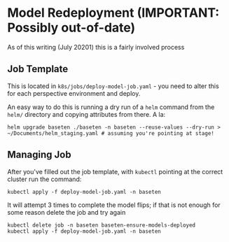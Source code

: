 # Model Redeployment (IMPORTANT: Possibly out-of-date)

As of this writing (July 20201) this is a fairly involved process

## Job Template

This is located in `k8s/jobs/deploy-model-job.yaml` - you need to alter this for each perspective environment and deploy.

An easy way to do this is running a dry run of a `helm` command from the `helm/` directory and copying attributes from there. A la:
```
helm upgrade baseten ./baseten -n baseten --reuse-values --dry-run > ~/Documents/helm_staging.yaml # assuming you're pointing at stage!
```

## Managing Job

After you've filled out the job template, with `kubectl` pointing at the correct cluster run the command:
```
kubectl apply -f deploy-model-job.yaml -n baseten
```

It will attempt 3 times to complete the model flips; if that is not enough for some reason delete the job and try again
```
kubectl delete job -n baseten baseten-ensure-models-deployed
kubectl apply -f deploy-model-job.yaml -n baseten
```

